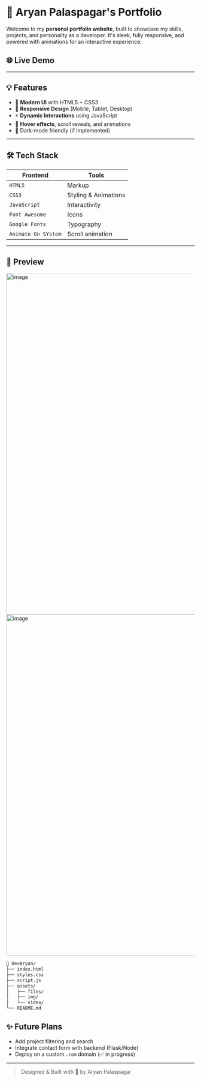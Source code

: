 # 🚀 Aryan Palaspagar's Portfolio

Welcome to my **personal portfolio website**, built to showcase my skills, projects, and personality as a developer. It's sleek, fully responsive, and powered with animations for an interactive experience.

## 🌐 Live Demo


---

## 💡 Features

- 🎨 **Modern UI** with HTML5 + CSS3
- 📱 **Responsive Design** (Mobile, Tablet, Desktop)
- ⚡ **Dynamic Interactions** using JavaScript
- 💫 **Hover effects**, scroll reveals, and animations
- 🌙 Dark-mode friendly (if implemented)

---

## 🛠️ Tech Stack

| Frontend | Tools |
|----------|-------|
| `HTML5`  | Markup |
| `CSS3`   | Styling & Animations |
| `JavaScript` | Interactivity |
| `Font Awesome` | Icons |
| `Google Fonts` | Typography |
|`Animate On SYstem`| Scroll animation |

---

## 📸 Preview

<img width="1890" height="911" alt="image" src="https://github.com/user-attachments/assets/a2deb0d8-7c5e-48d4-af29-a131ca73d481" />

<img width="1897" height="911" alt="image" src="https://github.com/user-attachments/assets/4958bb3a-0c4e-4d79-8371-9f8449dfb17c" />





```bash
📁 DevAryan/
├── index.html
├── styles.css
├── script.js
├── assets/
│   ├── files/
│   ├── img/
│   └── video/
└── README.md
```

## ✨ Future Plans

- Add project filtering and search
- Integrate contact form with backend (Flask/Node)
- Deploy on a custom `.com` domain (✅ in progress)

---

> Designed & Built with 💚 by Aryan Palaspagar

